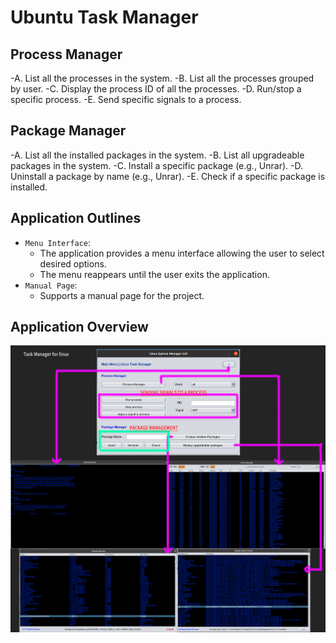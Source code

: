 # Ubuntu Task Manager

## Process Manager
  -A. List all the processes in the system.
  -B. List all the processes grouped by user.
  -C. Display the process ID of all the processes.
  -D. Run/stop a specific process.
  -E. Send specific signals to a process.

## Package Manager
  -A. List all the installed packages in the system.
  -B. List all upgradeable packages in the system.
  -C. Install a specific package (e.g., Unrar).
  -D. Uninstall a package by name (e.g., Unrar).
  -E. Check if a specific package is installed.

## Application Outlines 
  - `Menu Interface`:
    - The application provides a menu interface allowing the user to select desired options.
    - The menu reappears until the user exits the application.
  - `Manual Page`:
    - Supports a manual page for the project.

## Application Overview
![Ubuntu task manager](assets/images/task-manager-overview.jpg)

